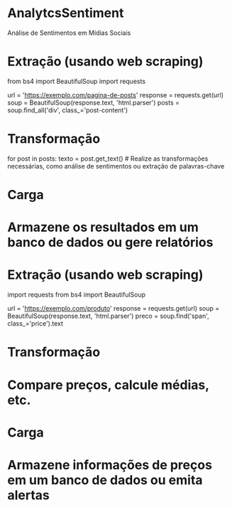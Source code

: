 # AnalytcsSentiment
Análise de Sentimentos em Mídias Sociais
# Extração (usando web scraping)
from bs4 import BeautifulSoup
import requests

url = 'https://exemplo.com/pagina-de-posts'
response = requests.get(url)
soup = BeautifulSoup(response.text, 'html.parser')
posts = soup.find_all('div', class_='post-content')

# Transformação
for post in posts:
    texto = post.get_text()
    # Realize as transformações necessárias, como análise de sentimentos ou extração de palavras-chave

# Carga
# Armazene os resultados em um banco de dados ou gere relatórios

# Extração (usando web scraping)
import requests
from bs4 import BeautifulSoup

url = 'https://exemplo.com/produto'
response = requests.get(url)
soup = BeautifulSoup(response.text, 'html.parser')
preco = soup.find('span', class_='price').text

# Transformação
# Compare preços, calcule médias, etc.

# Carga
# Armazene informações de preços em um banco de dados ou emita alertas
